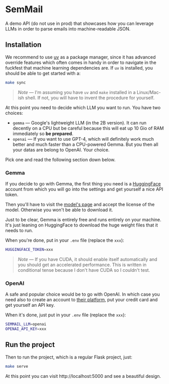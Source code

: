 # SemMail

A demo API (do not use in prod) that showcases how you can leverage LLMs in
order to parse emails into machine-readable JSON.

## Installation

We recommend to use [uv](https://github.com/astral-sh/uv) as a package manager,
since it has advanced override features which often comes in handy in order to
navigate in the fuckfest that machine learning dependencies are. If `uv` is
installed, you should be able to get started with a:

```bash
make sync
```

> _Note_ &mdash; I'm assuming you have `uv` and `make` installed in a
> Linux/Mac-ish shell. If not, you will have to invent the procedure for
> yourself.

At this point you need to decide which LLM you want to run. You have two
choices:

-   `gemma` &mdash; Google's lightweight LLM (in the 2B version). It can run
    decently on a CPU but be careful because this will eat up 10 Gio of RAM
    immediately so **be prepared**.
-   `openai` &mdash; If you want to use GPT-4, which will definitely work much
    better and much faster than a CPU-powered Gemma. But you then all your datas
    are belong to OpenAI. Your choice.

Pick one and read the following section down below.

### Gemma

If you decide to go with Gemma, the first thing you need is a
[HuggingFace](https://huggingface.co/) account from which you will go into the
settings and get yourself a nice API token.

Then you'll have to visit the
[model's page](https://huggingface.co/google/gemma-2b-it) and accept the license
of the model. Otherwise you won't be able to download it.

Just to be clear, Gemma is entirely free and runs entirely on your machine. It's
just leaning on HuggingFace to download the huge weight files that it needs to
run.

When you're done, put in your `.env` file (replace the `xxx`):

```bash
HUGGINGFACE_TOKEN=xxx
```

> _Note_ &mdash; If you have CUDA, it should enable itself automatically and you
> should get an accelerated performance. This is written in conditional tense
> because I don't have CUDA so I couldn't test.

### OpenAI

A safe and popular choice would be to go with OpenAI. In which case you need
also to create an account to [their platform](https://platform.openai.com/), put
your credit card and get yourself an API key.

When it's done, just put in your `.env` file (replace the `xxx`):

```bash
SEMMAIL_LLM=openai
OPENAI_API_KEY=xxx
```

## Run the project

Then to run the project, which is a regular Flask project, just:

```bash
make serve
```

At this point you can visit http://localhost:5000 and see a beautiful design.
